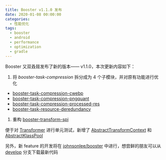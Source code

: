 ```yaml
---
title: Booster v1.1.0 发布
date: 2020-01-08 00:00:00
categories:
  - 性能优化
tags:
  - booster
  - android
  - performance
  - optimization
  - gradle
---
```


Booster 又双叒叕发布了新的版本—— v1.1.0，本次更新内容如下：

1. 将 *booster-task-compression* 拆分成为 4 个子模块，并对原有功能进行优化

  - [booster-task-compression-cwebp](https://github.com/didi/booster/blob/master/booster-task-compression-cwebp)
  - [booster-task-compression-pngquant](https://github.com/didi/booster/blob/master/booster-task-compression-pngquant)
  - [booster-task-compression-processed-res](https://github.com/didi/booster/blob/master/booster-task-compression-processed-res)
  - [booster-task-resource-deredundancy](https://github.com/didi/booster/blob/master/booster-task-resource-deredundancy)

1. 重构 [booster-transform-spi](https://github.com/didi/booster/blob/master/booster-transform-spi)

  便于对 [Transformer]() 进行单元测试，新增了 [AbstractTransformContext](https://github.com/didi/booster/blob/master/booster-transform-spi/src/main/kotlin/com/didiglobal/booster/transform/AbstractTransformContext.kt) 和 [AbstractKlassPool](https://github.com/didi/booster/blob/master/booster-transform-spi/src/main/kotlin/com/didiglobal/booster/transform/AbstractKlassPool.kt)
  
另外，新 feature 的开发将在 [johnsonlee/booster](https://github.com/johnsonlee/booster) 中进行，想尝鲜的朋友可以从 [develop](https://github.com/johnsonlee/booster/tree/develop/) 分支下载最新代码
